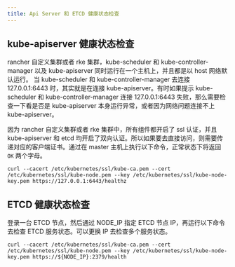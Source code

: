```yaml
---
title: Api Server 和 ETCD 健康状态检查
---
```




## kube-apiserver 健康状态检查

rancher 自定义集群或者 rke 集群，kube-scheduler 和 kube-controller-manager 以及  kube-apiserver 同时运行在一个主机上，并且都是以 host 网络默认运行。 当 kube-scheduler 和  kube-controller-manager 去连接 127.0.0.1:6443 时，其实就是在连接  kube-apiserver。有时如果提示 kube-scheduler 和 kube-controller-manager 连接  127.0.0.1:6443 失败，那么需要检查一下看是否是 kube-apiserver 本身运行异常，或者因为网络问题连接不上  kube-apiserver。

因为 rancher 自定义集群或者 rke 集群中，所有组件都开启了 ssl 认证，并且 kube-apiserver 和 etcd  均开启了双向认证。所以如果要去直接访问，则需要传递对应的客户端证书。通过在 master 主机上执行以下命令，正常状态下将返回 `OK` 两个字母。

```
curl --cacert /etc/kubernetes/ssl/kube-ca.pem --cert /etc/kubernetes/ssl/kube-node.pem --key /etc/kubernetes/ssl/kube-node-key.pem https://127.0.0.1:6443/healthz
```

## ETCD 健康状态检查

登录一台 ETCD 节点，然后通过 NODE_IP 指定 ETCD 节点 IP，再运行以下命令去检查 ETCD 服务状态。可以更换 IP 去检查多个服务状态。

```
curl --cacert /etc/kubernetes/ssl/kube-ca.pem --cert /etc/kubernetes/ssl/kube-node.pem --key /etc/kubernetes/ssl/kube-node-key.pem https://${NODE_IP}:2379/health
```